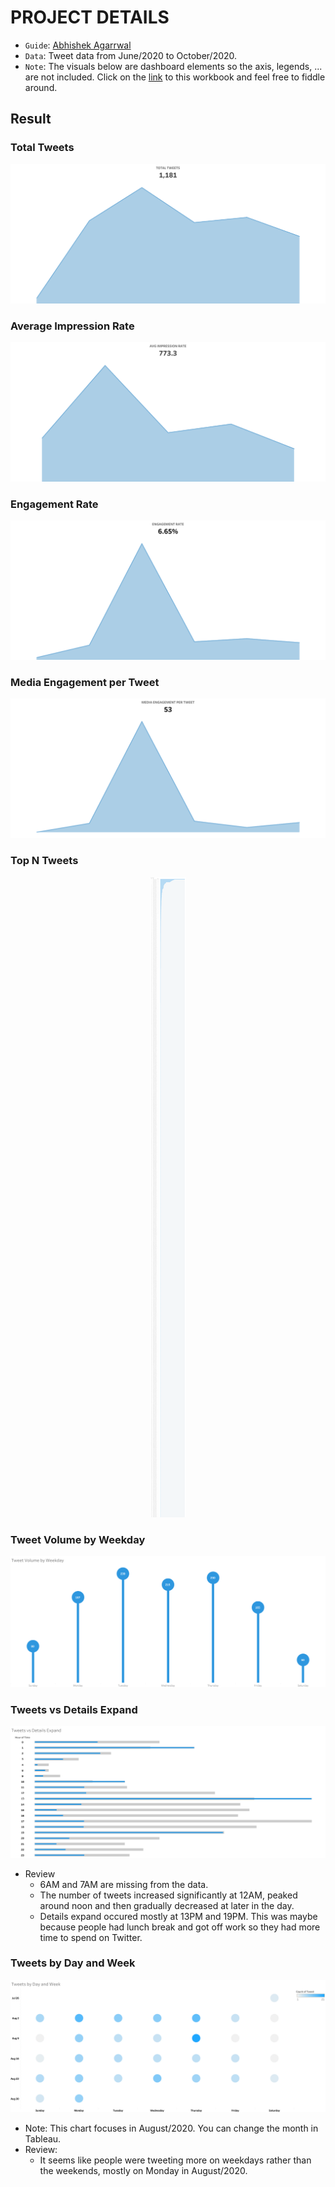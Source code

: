 # PROJECT DETAILS

* `Guide`: [Abhishek Agarrwal](https://www.youtube.com/@AbhishekAgarrwal)
* `Data`: Tweet data from June/2020 to October/2020.
* `Note`: The visuals below are dashboard elements so the axis, legends, ... are not included. Click on the [link](https://public.tableau.com/views/SocialMedia_16763460147010/TopNTweets?:language=en-US&:display_count=n&:origin=viz_share_link) to this workbook and feel free to fiddle around.

## Result
### Total Tweets
<p align="center">
   <img src="Image/TOTAL TWEETS.png"></img>
</p>

### Average Impression Rate
<p align="center">
   <img src="Image/AVG IMPRESSION RATE.png"></img>
</p>

### Engagement Rate
<p align="center">
   <img src="Image/ENGAGEMENT RATE.png"></img>
</p>

### Media Engagement per Tweet
<p align="center">
   <img src="Image/MEDIA ENGAGEMENT PER TWEET.png"></img>
</p>

### Top N Tweets
<p align="center">
   <img src="Image/Top N Tweets.png"></img>
</p>

### Tweet Volume by Weekday
<p align="center">
   <img src="Image/Tweet Volume by Weekday.png"></img>
</p>

### Tweets vs Details Expand
<p align="center">
   <img src="Image/Tweets vs Details Expand.png"></img>
</p>

* Review
  - 6AM and 7AM are missing from the data.
  - The number of tweets increased significantly at 12AM, peaked around noon and then gradually decreased at later in the day.
  - Details expand occured mostly at 13PM and 19PM. This was maybe because people had lunch break and got off work so they had more time to spend on Twitter.

### Tweets by Day and Week
<p align="center">
   <img src="Image/Tweets by Day and Week.png"></img>
</p>

* Note: This chart focuses in August/2020. You can change the month in Tableau.
* Review:
  - It seems like people were tweeting more on weekdays rather than the weekends, mostly on Monday in August/2020.
    
